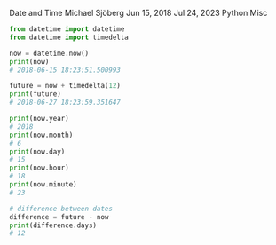 Date and Time
Michael Sjöberg
Jun 15, 2018
Jul 24, 2023
Python
Misc

```python
from datetime import datetime
from datetime import timedelta

now = datetime.now()
print(now)
# 2018-06-15 18:23:51.500993

future = now + timedelta(12)
print(future)
# 2018-06-27 18:23:59.351647

print(now.year)
# 2018
print(now.month)
# 6
print(now.day)
# 15
print(now.hour)
# 18
print(now.minute)
# 23

# difference between dates
difference = future - now
print(difference.days)
# 12
```
